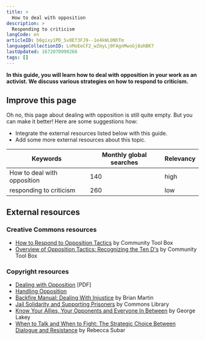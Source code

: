 ```yaml
---
title: >
  How to deal with opposition
description: >
  Responding to criticism
langCode: en
articleID: b6gixy1PD_Sv8Ef3FJ9--1e4kWLONhTm
languageCollectionID: LnMoEeCF2_wZmyLj0FAgnMwoGj8ahBK7
lastUpdated: 1672070990266
tags: []
---
```


**In this guide, you will learn how to deal with opposition in your work as an activist. We discuss various strategies on how to respond to criticism.**

## **Improve this page**

Oh no, this page about dealing with opposition is still quite empty. But you can make it better! Here are some suggestions how:

-   Integrate the external resources listed below with this guide.
-   Add some more external resources about this topic.

<div><table><thead><tr><th>Keywords</th><th>Monthly global searches</th><th>Relevancy</th></tr></thead><tbody><tr><td>How to deal with opposition</td><td>140</td><td>high</td></tr><tr><td>responding to criticism</td><td>260</td><td>low</td></tr></tbody></table></div>

## **External resources**

### Creative Commons resources

-   [How to Respond to Opposition Tactics](https://ctb.ku.edu/en/table-of-contents/advocacy/respond-to-counterattacks/respond-to-opposition/main) by Community Tool Box
-   [Overview of Opposition Tactics: Recognizing the Ten D's](https://ctb.ku.edu/en/table-of-contents/advocacy/respond-to-counterattacks/overview-of-opposition-tactics/main) by Community Tool Box

### Copyright resources

-   [Dealing with Opposition](https://sdc.ahslabs.uic.edu/wp-content/uploads/sites/5/2014/04/Public_Health_web_4.pdf) \[PDF\]
-   [Handling Opposition](http://changingminds.org/disciplines/negotiation/activities/handling_opposition.htm)
-   [Backfire Manual: Dealing With Injustice](https://commonslibrary.org/backfire-manual-tactics-against-injustice/) by Brian Martin
-   [Jail Solidarity and Supporting Prisoners](https://commonslibrary.org/jail-solidarity-and-supporting-prisoners/) by Commons Library
-   [Know Your Allies, Your Opponents and Everyone In Between](https://commonslibrary.org/know-your-allies-your-opponents-and-everyone-in-between/) by George Lakey
-   [When to Talk and When to Fight: The Strategic Choice Between Dialogue and Resistance](https://commonslibrary.org/when-to-talk-and-when-to-fight-the-strategic-choice-between-dialogue-and-resistance/) by Rebecca Subar